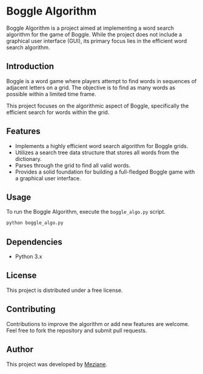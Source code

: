 # Boggle Algorithm

Boggle Algorithm is a project aimed at implementing a word search algorithm for the game of Boggle. While the project does not include a graphical user interface (GUI), its primary focus lies in the efficient word search algorithm.

## Introduction

Boggle is a word game where players attempt to find words in sequences of adjacent letters on a grid. The objective is to find as many words as possible within a limited time frame.

This project focuses on the algorithmic aspect of Boggle, specifically the efficient search for words within the grid.

## Features

- Implements a highly efficient word search algorithm for Boggle grids.
- Utilizes a search tree data structure that stores all words from the dictionary.
- Parses through the grid to find all valid words.
- Provides a solid foundation for building a full-fledged Boggle game with a graphical user interface.

## Usage

To run the Boggle Algorithm, execute the `boggle_algo.py` script.

```bash
python boggle_algo.py
```
## Dependencies

- Python 3.x

## License

This project is distributed under a free license.

## Contributing

Contributions to improve the algorithm or add new features are welcome. Feel free to fork the repository and submit pull requests.

## Author

This project was developed by [Meziane](https://github.com/Mezia137).
